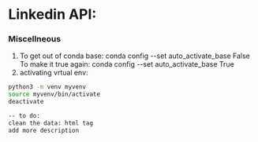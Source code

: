 # Linkedin API:
### Miscellneous
1. To get out of conda base: conda config --set auto_activate_base False
To make it true again: conda config --set auto_activate_base True
2. activating vrtual env:
```bash 
python3 -m venv myvenv
source myvenv/bin/activate
deactivate

-- to do:
clean the data: html tag
add more description
```
